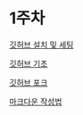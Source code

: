 # 1주차
[깃허브 설치 및 세팅](https://taewow.tistory.com/13)


[깃허브 기초](https://velog.io/@jameskoo0503/Github-basics)


[깃허브 포크](https://docs.github.com/ko/pull-requests/collaborating-with-pull-requests/working-with-forks/fork-a-repo)


[마크다운 작성법](https://gist.github.com/ihoneymon/652be052a0727ad59601)

